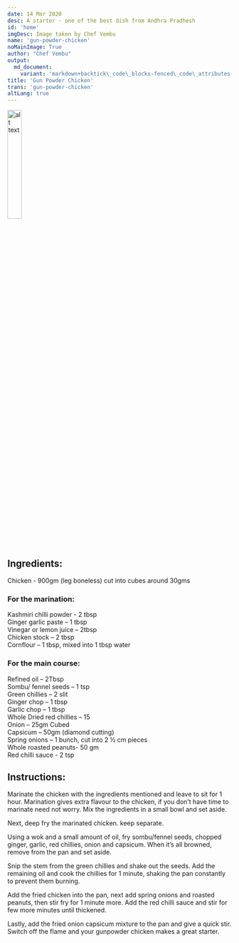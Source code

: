 ```yaml
---
date: 14 Mar 2020
desc: A starter - one of the best dish from Andhra Pradhesh
id: 'home'
imgDesc: Image taken by Chef Vembu
name: 'gun-powder-chicken'
noMainImage: True
author: "Chef Vembu"
output:
  md_document:
    variant: 'markdown+backtick\_code\_blocks-fenced\_code\_attributes-header\_attributes'
title: 'Gun Powder Chicken'
trans: 'gun-powder-chicken'
altLang: true
---
```


<img src="/others/gun-powder-chicken/_thumbnail.png" alt="alt text" class="blogs_image" style="width:25%">

## Ingredients:

Chicken - 900gm (leg boneless) cut into cubes around 30gms  

### For the marination: 

Kashmiri chilli powder - 2 tbsp   
Ginger garlic paste – 1 tbsp  
Vinegar or lemon juice – 2tbsp  
Chicken stock – 2 tbsp  
Cornflour – 1 tbsp, mixed into 1 tbsp water  

### For the main course:

Refined oil – 2Tbsp  
Sombu/ fennel seeds – 1 tsp    
Green chillies – 2 slit  
Ginger chop – 1 tbsp  
Garlic chop – 1 tbsp  
Whole Dried red chillies – 15  
Onion – 25gm Cubed  
Capsicum – 50gm (diamond cutting)  
Spring onions – 1 bunch, cut into 2 ½ cm pieces  
Whole roasted peanuts- 50 gm  
Red chilli sauce - 2 tsp    

## Instructions:

Marinate the chicken with the ingredients mentioned and leave to sit for 1 hour. Marination gives extra flavour to the chicken, if you don’t have time to marinate need not worry. Mix the ingredients in a small bowl and set aside. 

Next, deep fry the marinated chicken. keep separate.  

Using a wok and a small amount of oil, fry sombu/fennel seeds, chopped ginger, garlic, red chillies, onion and capsicum. When it’s all browned, remove from the pan and set aside.   

Snip the stem from the green chillies and shake out the seeds. Add the remaining oil and cook the chillies for 1 minute, shaking the pan constantly to prevent them burning.  

Add the fried chicken into the pan, next add spring onions and roasted peanuts, then stir fry for 1 minute more. Add the red chilli sauce and stir for few more minutes until thickened.  

Lastly, add the fried onion capsicum mixture to the pan and give a quick stir. Switch off the flame and your gunpowder chicken makes a great starter.


<style>
table{
    border-collapse: collapse;
    border-spacing: 0;
    border:2px solid gray;
}

th{
    border:2px solid gray;
}

td{
    border:1px solid gray;
}

</style>